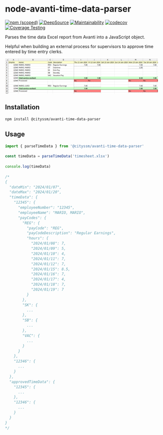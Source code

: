 # node-avanti-time-data-parser

[![npm (scoped)](https://img.shields.io/npm/v/%40cityssm/avanti-time-data-parser)](https://www.npmjs.com/package/@cityssm/avanti-time-data-parser)
[![DeepSource](https://app.deepsource.com/gh/cityssm/node-avanti-time-data-parser.svg/?label=active+issues&show_trend=true&token=wRt7Ndp1zquLCKeUyP1gDZLL)](https://app.deepsource.com/gh/cityssm/node-avanti-time-data-parser/)
[![Maintainability](https://api.codeclimate.com/v1/badges/5d5941f60f29d0d4d952/maintainability)](https://codeclimate.com/github/cityssm/node-avanti-time-data-parser/maintainability)
[![codecov](https://codecov.io/gh/cityssm/node-avanti-time-data-parser/graph/badge.svg?token=PR322WWMI9)](https://codecov.io/gh/cityssm/node-avanti-time-data-parser)
[![Coverage Testing](https://github.com/cityssm/node-avanti-time-data-parser/actions/workflows/coverage.yml/badge.svg)](https://github.com/cityssm/node-avanti-time-data-parser/actions/workflows/coverage.yml)

Parses the time data Excel report from Avanti into a JavaScript object.

Helpful when building an external process for supervisors to approve time entered
by time entry clerks.

![Time Data in Excel](docs/excel.png)

## Installation

```sh
npm install @cityssm/avanti-time-data-parser
```

## Usage

```javascript
import { parseTimeData } from '@cityssm/avanti-time-data-parser'

const timeData = parseTimeData('timesheet.xlsx')

console.log(timeData)

/*
{
  "dateMin": "2024/01/07",
  "dateMax": "2024/01/20",
  "timeData": {
    "12345": {
      "employeeNumber": "12345",
      "employeeName": "MARIO, MARIO",
      "payCodes": {
        "REG": {
          "payCode": "REG",
          "payCodeDescription": "Regular Earnings",
          "hours": {
            "2024/01/08": 7,
            "2024/01/09": 5,
            "2024/01/10": 4,
            "2024/01/11": 7,
            "2024/01/12": 7,
            "2024/01/15": 8.5,
            "2024/01/16": 7,
            "2024/01/17": 4,
            "2024/01/18": 7,
            "2024/01/19": 7
          }
        },
        "SK": {
          ...
        },
        "SB": {
          ...
        },
        "VAC": {
          ...
        }
      }
    },
    "12346": {
      ...
    }
  },
  "approvedTimeData": {
    "12345": {
      ...
    },
    "12346": {
      ...
    }
  }
}
*/
```
